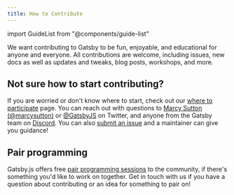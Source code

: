```yaml
---
title: How to Contribute
---
```


import GuideList from "@components/guide-list"

We want contributing to Gatsby to be fun, enjoyable, and educational for anyone and everyone. All contributions are welcome, including issues, new docs as well as updates and tweaks, blog posts, workshops, and more.

## Not sure how to start contributing?

If you are worried or don't know where to start, check out our [where to participate](/contributing/where-to-participate/) page. You can reach out with questions to [Marcy Sutton (@marcysutton)](https://twitter.com/marcysutton) or [@GatsbyJS](https://twitter.com/gatsbyjs) on Twitter, and anyone from the Gatsby team on [Discord](https://gatsby.dev/discord). You can also [submit an issue](/contributing/how-to-file-an-issue/) and a maintainer can give you guidance!

## Pair programming

Gatsby.js offers free [pair programming sessions](/contributing/pair-programming/) to the community, if there's something you'd like to work on together. Get in touch with us if you have a question about contributing or an idea for something to pair on!

<GuideList slug={props.slug} />
